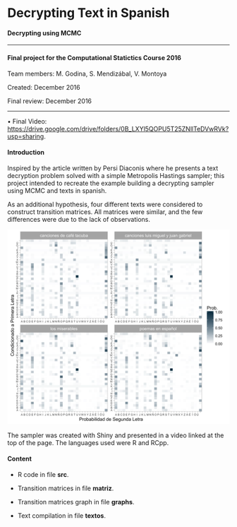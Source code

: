 # Decrypting Text in Spanish

#### Decrypting using MCMC

---

#### Final project for the Computational Statictics Course 2016

Team members: M. Godina, S. Mendizábal, V. Montoya

Created: December 2016

Final review: December 2016

---


• Final Video:  
<https://drive.google.com/drive/folders/0B_LXYl5QOPU5T25ZNllTeDVwRVk?usp=sharing>.


#### Introduction

Inspired by the article written by Persi Diaconis
where he presents a text decryption problem solved 
with a simple Metropolis Hastings sampler; this 
project intended to recreate the example building 
a decrypting sampler using MCMC and texts in spanish.

As an additional hypothesis, four different texts were 
considered to construct transition matrices. 
All matrices were similar, and the few differences 
were due to the lack of observations. 


![](1_graphs/matrices.png)

The sampler was created with Shiny and presented in a
video linked at the top of the page. 
The languages used were R and RCpp.




#### Content


* R code in file **src**.

* Transition matrices in file **matriz**.

* Transition matrices graph in file **graphs**.

* Text compilation in file **textos**.

